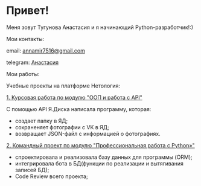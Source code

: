 # Привет!
Меня зовут Тугунова Анастасия и я начинающий Python-разработчик!:)

Мои контакты:

email: <annamir7516@gmail.com>

telegram: [Анастасия](https://t.me/nastyatugun)

Мои работы:

Учебные проекты на платформе Нетология:

[1. Курсовая работа по модулю "ООП и работа с API"](https://github.com/AnastasiaTugunova/DZ_Kursovaya/tree/main)

С помощью API Я.Диска написала программу, которая:

   * создает папку в ЯД;
   * сохраненяет фотографии с VK в ЯД;
   * возвращает JSON-файл с информацией о фотографиях.

[2. Командный проект по модулю "Профессиональная работа с Python»"](https://github.com/NadezhdaLimanova/VKinder)

  * спроектировала и реализовала базу данных для программы (ORM);
  * интегрировала бота в БД(функции по реализации и вытягивания записей БД);
  * Code Review всего проекта;
<!--
**AnastasiaTugunova/AnastasiaTugunova** is a ✨ _special_ ✨ repository because its `README.md` (this file) appears on your GitHub profile.

Here are some ideas to get you started:

- 🔭 I’m currently working on ...
- 🌱 I’m currently learning ...
- 👯 I’m looking to collaborate on ...
- 🤔 I’m looking for help with ...
- 💬 Ask me about ...
- 📫 How to reach me: ...
- 😄 Pronouns: ...
- ⚡ Fun fact: ...
-->
